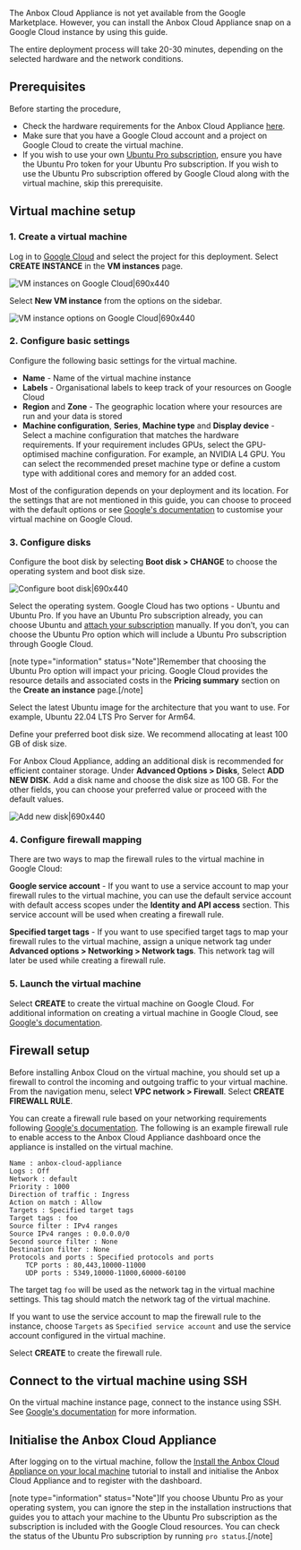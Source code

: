 The Anbox Cloud Appliance is not yet available from the Google Marketplace. However, you can install the Anbox Cloud Appliance snap on a Google Cloud instance by using this guide.

The entire deployment process will take 20-30 minutes, depending on the selected hardware and the network conditions.

## Prerequisites

Before starting the procedure,
* Check the hardware requirements for the Anbox Cloud Appliance [here](https://discourse.ubuntu.com/t/17734).
* Make sure that you have a Google Cloud account and a project on Google Cloud to create the virtual machine.
* If you wish to use your own [Ubuntu Pro subscription](https://ubuntu.com/pro), ensure you have the Ubuntu Pro token for your Ubuntu Pro subscription. If you wish to use the Ubuntu Pro subscription offered by Google Cloud along with the virtual machine, skip this prerequisite.

## Virtual machine setup

### 1. Create a virtual machine
Log in to [Google Cloud](https://console.cloud.google.com) and select the project for this deployment. Select **CREATE INSTANCE** in the **VM instances** page.

![VM instances on Google Cloud|690x440](https://assets.ubuntu.com/v1/f1e83df5-VM-instance-2.png)

Select **New VM instance** from the options on the sidebar.

![VM instance options on Google Cloud|690x440](https://assets.ubuntu.com/v1/b400c919-Instance-options-2.png)

### 2. Configure basic settings

Configure the following basic settings for the virtual machine. 

* **Name** - Name of the virtual machine instance
* **Labels** - Organisational labels to keep track of your resources on Google Cloud
* **Region** and **Zone** - The geographic location where your resources are run and your data is stored
* **Machine configuration**, **Series**, **Machine type** and **Display device** - Select a machine configuration that matches the hardware requirements. If your requirement includes GPUs, select the GPU-optimised machine configuration. For example, an NVIDIA L4 GPU. You can select the recommended preset machine type or define a custom type with additional cores and memory for an added cost.

Most of the configuration depends on your deployment and its location. For the settings that are not mentioned in this guide, you can choose to proceed with the default options or see [Google's documentation](https://cloud.google.com/compute/docs/instances/create-start-instance) to customise your virtual machine on Google Cloud.

### 3. Configure disks

Configure the boot disk by selecting **Boot disk > CHANGE** to choose the operating system and boot disk size.

![Configure boot disk|690x440](https://assets.ubuntu.com/v1/884d0b10-boot-disk-config-2.png)

Select the operating system. Google Cloud has two options - Ubuntu and Ubuntu Pro. If you have an Ubuntu Pro subscription already, you can choose Ubuntu and [attach your subscription](https://discourse.ubuntu.com/t/22681#attach-ubuntu-pro) manually. If you don’t, you can choose the Ubuntu Pro option which will include a Ubuntu Pro subscription through Google Cloud. 

[note type="information" status="Note"]Remember that choosing the Ubuntu Pro option will impact your pricing. Google Cloud provides the resource details and associated costs in the **Pricing summary** section on the **Create an instance** page.[/note]

Select the latest Ubuntu image for the architecture that you want to use. For example, Ubuntu 22.04 LTS Pro Server for Arm64.

Define your preferred boot disk size. We recommend allocating at least 100 GB of disk size.

For Anbox Cloud Appliance, adding an additional disk is recommended for efficient container storage. Under **Advanced Options > Disks**, Select **ADD NEW DISK**. Add a disk name and choose the disk size as 100 GB. For the other fields, you can choose your preferred value or proceed with the default values. 

![Add new disk|690x440](https://assets.ubuntu.com/v1/8acf5d22-add-new-disk-2.png)

### 4. Configure firewall mapping

There are two ways to map the firewall rules to the virtual machine in Google Cloud:

**Google service account** - If you want to use a service account to map your firewall rules to the virtual machine, you can use the default service account with default access scopes under the **Identity and API access** section. This service account will be used when creating a firewall rule.

**Specified target tags** - If you want to use specified target tags to map your firewall rules to the virtual machine, assign a unique network tag under **Advanced options > Networking > Network tags**. This network tag will later be used while creating a firewall rule.

### 5. Launch the virtual machine

Select **CREATE** to create the virtual machine on Google Cloud. For additional information on creating a virtual machine in Google Cloud, see [Google's documentation](https://cloud.google.com/compute/docs/instances/create-start-instance).

## Firewall setup

Before installing Anbox Cloud on the virtual machine, you should set up a firewall to control the incoming and outgoing traffic to your virtual machine. From the navigation menu, select **VPC network > Firewall**. Select **CREATE FIREWALL RULE**. 

You can create a firewall rule based on your networking requirements following [Google's documentation](https://cloud.google.com/firewall/docs/using-firewalls). The following is an example firewall rule to enable access to the Anbox Cloud Appliance dashboard once the appliance is installed on the virtual machine. 

```
Name : anbox-cloud-appliance
Logs : Off
Network : default
Priority : 1000
Direction of traffic : Ingress
Action on match : Allow
Targets : Specified target tags
Target tags : foo
Source filter : IPv4 ranges
Source IPv4 ranges : 0.0.0.0/0
Second source filter : None
Destination filter : None
Protocols and ports : Specified protocols and ports
    TCP ports : 80,443,10000-11000
    UDP ports : 5349,10000-11000,60000-60100
```
The target tag `foo` will be used as the network tag in the virtual machine settings. This tag should match the network tag of the virtual machine.

If you want to use the service account to map the firewall rule to the instance, choose `Targets` as `Specified service account` and use the service account configured in the virtual machine.

Select **CREATE** to create the firewall rule.

## Connect to the virtual machine using SSH

On the virtual machine instance page, connect to the instance using SSH. See [Google's documentation](https://cloud.google.com/compute/docs/ssh-in-browser) for more information. 

## Initialise the Anbox Cloud Appliance

After logging on to the virtual machine, follow the [Install the Anbox Cloud Appliance on your local machine](https://discourse.ubuntu.com/t/22681) tutorial to install and initialise the Anbox Cloud Appliance and to register with the dashboard.

[note type="information" status="Note"]If you choose Ubuntu Pro as your operating system, you can ignore the step in the installation instructions that guides you to attach your machine to the Ubuntu Pro subscription as the subscription is included with the Google Cloud resources. You can check the status of the Ubuntu Pro subscription by running `pro status`.[/note]
